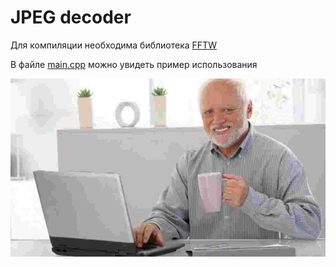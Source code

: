 # JPEG decoder

Для компиляции необходима библиотека [FFTW](https://www.fftw.org/)

В файле [main.cpp](main.cpp) можно увидеть пример использования

<img src="bad_quality.jpg" alt="harold" width="600"/>